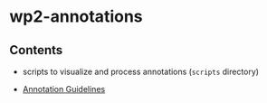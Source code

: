 # wp2-annotations


## Contents
- scripts to visualize and process annotations (`scripts` directory)

- [Annotation Guidelines](annotation-guidelines/annotation-guidelines.md)

